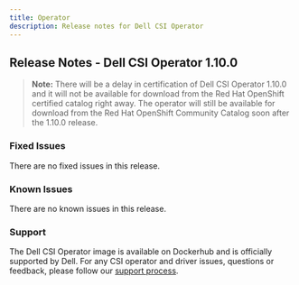 ```yaml
---
title: Operator
description: Release notes for Dell CSI Operator
---
```


## Release Notes - Dell CSI Operator 1.10.0

>**Note:** There will be a delay in certification of Dell CSI Operator 1.10.0 and it will not be available for download from the Red Hat OpenShift certified catalog right away. The operator will still be available for download from the Red Hat OpenShift Community Catalog soon after the 1.10.0 release.

### Fixed Issues
There are no fixed issues in this release.

### Known Issues
There are no known issues in this release.

### Support
The Dell CSI Operator image is available on Dockerhub and is officially supported by Dell.
For any CSI operator and driver issues, questions or feedback, please follow our [support process](../../../support/).
